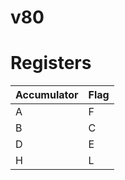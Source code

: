 # v80

# Registers

| Accumulator | Flag |
| ----------- | ---- |
| A           | F    |
| B           | C    |
| D           | E    |
| H           | L    |
